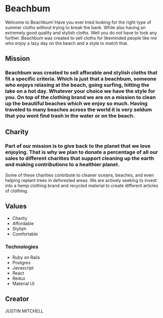 # Beachbum

Welcome to Beachbum! Have you ever tried looking for the right type of summer cloths without trying to break the bank. While also having an extremely good quality and stylish cloths. Well you do not have to look any further. 
Beachbum was created to sell cloths for likeminded people like me who enjoy a lazy day on the beach and a style to match that. 

## Mission 

### Beachbum was created to sell afforable and stylish cloths that fit a specific criteria. Which is just that a beachbum, someone who enjoys relaxing at the beach, going surfing, hitting the lake on a hot day. Whatever your choice we have the style for you. On top of the clothing brand we are on a mission to clean up the beautiful beaches which we enjoy so much. Having traveled to many beaches across the world it is very seldum that you wont find trash in the water or on the beach.

## Charity 

### Part of our mission is to give back to the planet that we love enjoying. That is why we plan to donate a percentage of all our sales to different charities that support cleaning up the earth and making contributions to a healthier planet. 
Some of these charities contribute to cleaner oceans, beaches, and even helping replant trees in deforested areas. We are actively seeking to invest into a hemp clothing brand and recycled material to create different articles of clothing. 

## Values 

* Charity
* Affordable
* Stylish
* Comfortable

### Technologies 

- Ruby on Rails 
- Postgres 
- Javascript 
- React
- Redux
- Material UI

## Creator 

JUSTIN MITCHELL 






